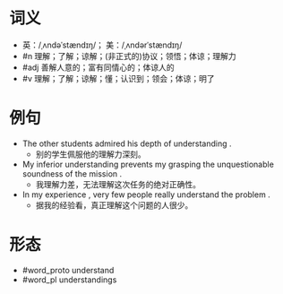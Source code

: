 # 词义
- 英：/ˌʌndəˈstændɪŋ/； 美：/ˌʌndərˈstændɪŋ/
- #n 理解；了解；谅解；(非正式的)协议；领悟；体谅；理解力
- #adj 善解人意的；富有同情心的；体谅人的
- #v 理解；了解；谅解；懂；认识到；领会；体谅；明了
# 例句
- The other students admired his depth of understanding .
	- 别的学生佩服他的理解力深刻。
- My inferior understanding prevents my grasping the unquestionable soundness of the mission .
	- 我理解力差，无法理解这次任务的绝对正确性。
- In my experience , very few people really understand the problem .
	- 据我的经验看，真正理解这个问题的人很少。
# 形态
- #word_proto understand
- #word_pl understandings
